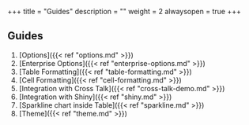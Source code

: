 +++
title = "Guides"
description = ""
weight = 2
alwaysopen = true
+++

## Guides

1. [Options]({{< ref "options.md" >}})
2. [Enterprise Options]({{< ref "enterprise-options.md" >}})
3. [Table Formatting]({{< ref "table-formatting.md" >}})
4. [Cell Formatting]({{< ref "cell-formatting.md" >}})
5. [Integration with Cross Talk]({{< ref "cross-talk-demo.md" >}})
6. [Integration with Shiny]({{< ref "shiny.md" >}})
7. [Sparkline chart inside Table]({{< ref "sparkline.md" >}})
8. [Theme]({{< ref "theme.md" >}})
